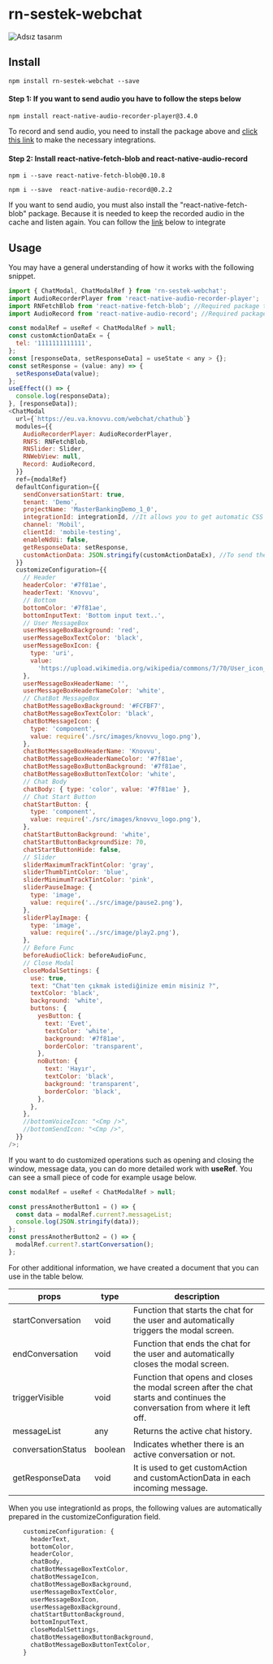 # rn-sestek-webchat


![Adsız tasarım](https://github.com/sestek/rn-sestek-webchat/assets/54579230/a6c0cee3-0711-4d3b-affd-1080950cd82c)


## Install

```
npm install rn-sestek-webchat --save
```

#### Step 1: If you want to send audio you have to follow the steps below

```
npm install react-native-audio-recorder-player@3.4.0
```

To record and send audio, you need to install the package above and [click this link](https://www.npmjs.com/package/react-native-audio-recorder-player) to make the necessary integrations.

#### Step 2: Install react-native-fetch-blob and react-native-audio-record

```
npm i --save react-native-fetch-blob@0.10.8
```

```
npm i --save  react-native-audio-record@0.2.2
```

If you want to send audio, you must also install the "react-native-fetch-blob" package. Because it is needed to keep the recorded audio in the cache and listen again.
You can follow the [link](https://www.npmjs.com/package/react-native-fetch-blob) below to integrate

## Usage

You may have a general understanding of how it works with the following snippet.

```javascript
import { ChatModal, ChatModalRef } from 'rn-sestek-webchat';
import AudioRecorderPlayer from 'react-native-audio-recorder-player';
import RNFetchBlob from 'react-native-fetch-blob'; //Required package to listen to audio files
import AudioRecord from 'react-native-audio-record'; //Required package to send audio files as waw

const modalRef = useRef < ChatModalRef > null;
const customActionDataEx = {
  tel: '1111111111111',
};
const [responseData, setResponseData] = useState < any > {};
const setResponse = (value: any) => {
  setResponseData(value);
};
useEffect(() => {
  console.log(responseData);
}, [responseData]);
<ChatModal
  url={`https://eu.va.knovvu.com/webchat/chathub`}
  modules={{
    AudioRecorderPlayer: AudioRecorderPlayer,
    RNFS: RNFetchBlob,
    RNSlider: Slider,
    RNWebView: null,
    Record: AudioRecord,
  }}
  ref={modalRef}
  defaultConfiguration={{
    sendConversationStart: true,
    tenant: 'Demo',
    projectName: 'MasterBankingDemo_1_0',
    integrationId: integrationId, //It allows you to get automatic CSS from the eu.va environment when the integrationId prop is sent.
    channel: 'Mobil',
    clientId: 'mobile-testing',
    enableNdUi: false,
    getResponseData: setResponse,
    customActionData: JSON.stringify(customActionDataEx), //To send the desired customActionData
  }}
  customizeConfiguration={{
    // Header
    headerColor: '#7f81ae',
    headerText: 'Knovvu',
    // Bottom
    bottomColor: '#7f81ae',
    bottomInputText: 'Bottom input text..',
    // User MessageBox
    userMessageBoxBackground: 'red',
    userMessageBoxTextColor: 'black',
    userMessageBoxIcon: {
      type: 'uri',
      value:
        'https://upload.wikimedia.org/wikipedia/commons/7/70/User_icon_BLACK-01.png',
    },
    userMessageBoxHeaderName: '',
    userMessageBoxHeaderNameColor: 'white',
    // ChatBot MessageBox
    chatBotMessageBoxBackground: '#FCFBF7',
    chatBotMessageBoxTextColor: 'black',
    chatBotMessageIcon: {
      type: 'component',
      value: require('./src/images/knovvu_logo.png'),
    },
    chatBotMessageBoxHeaderName: 'Knovvu',
    chatBotMessageBoxHeaderNameColor: '#7f81ae',
    chatBotMessageBoxButtonBackground: '#7f81ae',
    chatBotMessageBoxButtonTextColor: 'white',
    // Chat Body
    chatBody: { type: 'color', value: '#7f81ae' },
    // Chat Start Button
    chatStartButton: {
      type: 'component',
      value: require('./src/images/knovvu_logo.png'),
    },
    chatStartButtonBackground: 'white',
    chatStartButtonBackgroundSize: 70,
    chatStartButtonHide: false,
    // Slider
    sliderMaximumTrackTintColor: 'gray',
    sliderThumbTintColor: 'blue',
    sliderMinimumTrackTintColor: 'pink',
    sliderPauseImage: {
      type: 'image',
      value: require('../src/image/pause2.png'),
    },
    sliderPlayImage: {
      type: 'image',
      value: require('../src/image/play2.png'),
    },
    // Before Func
    beforeAudioClick: beforeAudioFunc,
    // Close Modal
    closeModalSettings: {
      use: true,
      text: "Chat'ten çıkmak istediğinize emin misiniz ?",
      textColor: 'black',
      background: 'white',
      buttons: {
        yesButton: {
          text: 'Evet',
          textColor: 'white',
          background: '#7f81ae',
          borderColor: 'transparent',
        },
        noButton: {
          text: 'Hayır',
          textColor: 'black',
          background: 'transparent',
          borderColor: 'black',
        },
      },
    },
    //bottomVoiceIcon: "<Cmp />",
    //bottomSendIcon: "<Cmp />",
  }}
/>;
```

If you want to do customized operations such as opening and closing the window, message data, you can do more detailed work with **useRef**.
You can see a small piece of code for example usage below.

```javascript
const modalRef = useRef < ChatModalRef > null;

const pressAnotherButton1 = () => {
  const data = modalRef.current?.messageList;
  console.log(JSON.stringify(data));
};
const pressAnotherButton2 = () => {
  modalRef.current?.startConversation();
};
```

For other additional information, we have created a document that you can use in the table below.

| props              | type    | description                                                                                                                  |
| ------------------ | ------- | ---------------------------------------------------------------------------------------------------------------------------- |
| startConversation  | void    | Function that starts the chat for the user and automatically triggers the modal screen.                                      |
| endConversation    | void    | Function that ends the chat for the user and automatically closes the modal screen.                                          |
| triggerVisible     | void    | Function that opens and closes the modal screen after the chat starts and continues the conversation from where it left off. |
| messageList        | any     | Returns the active chat history.                                                                                             |
| conversationStatus | boolean | Indicates whether there is an active conversation or not.                                                                    |
| getResponseData    | void    | It is used to get customAction and customActionData in each incoming message.                                                |


When you use integrationId as props, the following values are automatically prepared in the customizeConfiguration field.

```javascript
	customizeConfiguration: {
      headerText,
      bottomColor,
      headerColor,
      chatBody,
      chatBotMessageBoxTextColor,
      chatBotMessageIcon,
      chatBotMessageBoxBackground,
      userMessageBoxTextColor,
      userMessageBoxIcon,
      userMessageBoxBackground,
      chatStartButtonBackground,
      bottomInputText,
      closeModalSettings,
      chatBotMessageBoxButtonBackground,
      chatBotMessageBoxButtonTextColor,
    }
```
